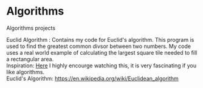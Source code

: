 # Algorithms
Algorithms projects

Euclid Algorithm : 
  Contains my code for Euclid's algorithm. This program is used to find the greatest common divsor between two numbers. 
  My code uses a real world example of calculating the largest square tile needed to fill a rectangular area. 
  <br>Inspiration: <a href="https://www.amazon.com/Algorithms-Secret-Rules-Modern-Living/dp/B07Y5NL4YD/ref=sr_1_1?crid=2751NKSSFMMES&keywords=algorithm&qid=1644383959&s=instant-video&sprefix=algorithm%2Cinstant-video%2C77&sr=1-1" title="Algorithms">Here</a> I highly encourge watching this, it is very fascinating if you like algorithms. 
 <br> Euclid's Algorithm: https://en.wikipedia.org/wiki/Euclidean_algorithm

